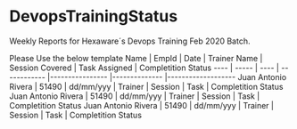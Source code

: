 # DevopsTrainingStatus
Weekly Reports for Hexaware´s Devops Training Feb 2020 Batch.

Please Use the below template
Name | EmpId | Date | Trainer Name | Session Covered | Task Assigned | Completition Status 
---- | ----- | ---- | ------------ |---------------- |-------------- |------------------- 
Juan Antonio Rivera | 51490 | dd/mm/yyy | Trainer | Session | Task | Completition Status 
Juan Antonio Rivera | 51490 | dd/mm/yyy | Trainer | Session | Task | Completition Status 
Juan Antonio Rivera | 51490 | dd/mm/yyy | Trainer | Session | Task | Completition Status 





